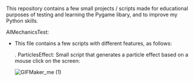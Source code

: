 This repository contains a few small projects / scripts made for educational purposes of testing and learning the Pygame libary, and to improve my Python skills.

AIMechanicsTest:
- This file contains a few scripts with different features, as follows:

   . ParticlesEffect: Small script that generates a particle effect based on a mouse click on the screen:

  ![GIFMaker_me (1)](https://github.com/user-attachments/assets/2a8b5e94-37ab-4755-be49-91ba69271b0f)

